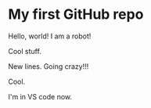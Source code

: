 # My first GitHub repo

Hello, world! I am a robot!

Cool stuff.

New lines. Going crazy!!!

Cool.

I'm in VS code now.

